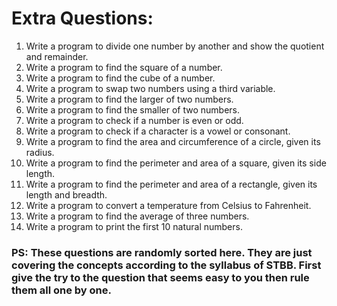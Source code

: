 # Extra Questions:
1) Write a program to divide one number by another and show the quotient and remainder.
2) Write a program to find the square of a number.
3) Write a program to find the cube of a number.
4) Write a program to swap two numbers using a third variable.
5) Write a program to find the larger of two numbers.
6) Write a program to find the smaller of two numbers.
7) Write a program to check if a number is even or odd.
8) Write a program to check if a character is a vowel or consonant.
9) Write a program to find the area and circumference of a circle, given its radius.
10) Write a program to find the perimeter and area of a square, given its side length.
11) Write a program to find the perimeter and area of a rectangle, given its length and breadth.
12) Write a program to convert a temperature from Celsius to Fahrenheit.
13) Write a program to find the average of three numbers.
14) Write a program to print the first 10 natural numbers.



### PS: These questions are randomly sorted here. They are just covering the concepts according to the syllabus of STBB. First give the try to the question that seems easy to you then rule them all one by one.
